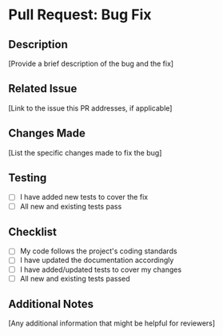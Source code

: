 # Pull Request: Bug Fix

## Description

[Provide a brief description of the bug and the fix]

## Related Issue

[Link to the issue this PR addresses, if applicable]

## Changes Made

[List the specific changes made to fix the bug]

## Testing

- [ ] I have added new tests to cover the fix
- [ ] All new and existing tests pass

## Checklist

- [ ] My code follows the project's coding standards
- [ ] I have updated the documentation accordingly
- [ ] I have added/updated tests to cover my changes
- [ ] All new and existing tests passed

## Additional Notes

[Any additional information that might be helpful for reviewers]
